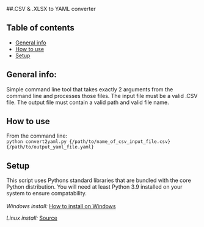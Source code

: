 ##.CSV & .XLSX to YAML converter

## Table of contents
* [General info](#general-info)
* [How to use](#how-to-use)
* [Setup](#setup)

## General info:
Simple command line tool that takes exactly 2 arguments from the command line and processes those files. The input file must be a valid .CSV file. The output file must contain a valid path and valid file name. 

## How to use
From the command line: <br>
```python convert2yaml.py {/path/to/name_of_csv_input_file.csv} {/path/to/output_yaml_file.yaml}```<br>


## Setup
This script uses Pythons standard libraries that are bundled with the core Python distribution. You will need at least Python 3.9 installed on your system to ensure compatability. 
<br><br>
<i>Windows install:</i>
<a href="https://www.tutorialspoint.com/how-to-install-python-in-windows">How to install on Windows</a>

<i>Linux install:</i>
<a href="https://www.python.org/downloads/release/python-3910/">Source</a>



